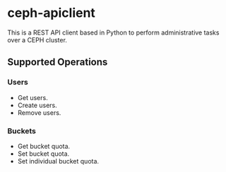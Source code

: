 # ceph-apiclient

This is a REST API client based in Python to perform administrative tasks over a CEPH cluster.

## Supported Operations

### Users

- Get users.
- Create users.
- Remove users.

### Buckets

- Get bucket quota.
- Set bucket quota.
- Set individual bucket quota.
